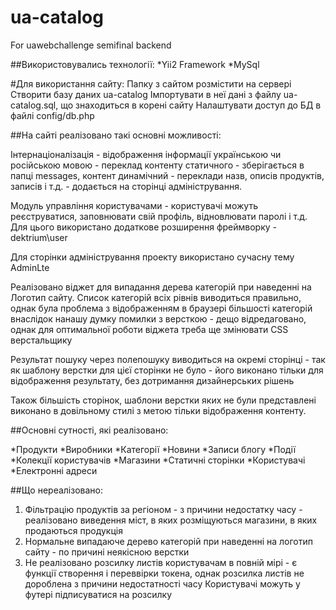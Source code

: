 # ua-catalog
For uawebchallenge semifinal backend

##Використовувались технології:
*Yii2 Framework
*MySql

#Для використання сайту:
Папку з сайтом розмістити на сервері
Створити базу даних ua-catalog
Імпортувати в неї дані з файлу ua-catalog.sql, що знаходиться в корені сайту
Налаштувати доступ до БД в файлі config/db.php

##На сайті реалізовано такі основні можливості:

Інтернаціоналізація - відображення інформації українською чи російською мовою - переклад контенту статичного - зберігається в папці
messages, контент динамічний - переклади назв, описів продуктів, записів і т.д. - додається на сторінці адміністрування.

Модуль управління користувачами - користувачі можуть реєструватися, заповнювати свій профіль, відновлювати паролі і т.д.
Для цього використано додаткове розширення фреймворку - dektrium\user

Для сторінки адміністрування проекту використано сучасну тему AdminLte

Реалізовано віджет для випадання дерева категорій при наведенні на Логотип сайту. Список категорій всіх
рівнів виводиться правильно, однак була проблема з відображенням в браузері більшості категорій внаслідок нанашу
думку помилки з версткою - дещо відредаговано, однак для оптимальної роботи віджета треба ще змінювати CSS верстальщику

Результат пошуку через полепошуку виводиться на окремі сторінці - так як шаблону верстки для цієї сторінки не було - його виконано тільки
для відображення результату, без дотримання дизайнерських рішень

Також більшість сторінок, шаблони верстки яких не були представлені
виконано в довільному стилі з метою тільки відображення контенту.

##Основні сутності, які реалізовано:

*Продукти
*Виробники
*Категорії
*Новини
*Записи блогу
*Події
*Колекції користувачів
*Магазини
*Статичні сторінки
*Користувачі
*Електронні адреси

##Що нереалізовано:
1) Фільтрацію продуктів за регіоном - з причини недостатку часу - реалізовано виведення міст, в яких розміщуються магазини, в яких продаються
продукція
2) Нормальне випадаюче дерево категорій при наведенні на логотип сайту - по причині неякісною верстки
3) Не реалізовано розсилку листів користувачам в повній мірі - є функції створення і переввірки токена, однак розсилка листів не дороблена з причини недостатності часу
 Користувачі можуть у футері підписуватися на розсилку



